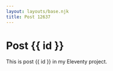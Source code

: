 ```yaml
---
layout: layouts/base.njk
title: Post 12637
---
```


# Post {{ id }}

This is post {{ id }} in my Eleventy project.
